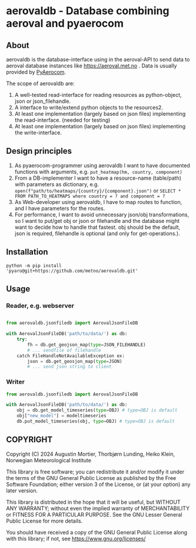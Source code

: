 # aerovaldb - Database combining aeroval and pyaerocom


## About

aerovaldb is the database-interface using in the aeroval-API to send data to
aeroval database instances like https://aeroval.met.no . Data is usually provided
by [PyAerocom](https://pyaerocom.readthedocs.io).

The scope of aerovaldb are:

1. A well-tested read-interface for reading resources as python-object, json or json_filehandle.
2. A interface to write/extend python objects to the resources2.
3. At least one implementation (largely based on json files) implementing the read-interface. (needed for testing)
4. At least one implementation (largely based on json files) implementing the write-interface.

## Design principles

1. As pyaerocom-programmer using aerovaldb I want to have documented functions with arguments, e.g. `put_heatmap(hm, country, component)`
2. From a DB-implementer I want to have a resource-name (table/path) with parameters as dictionary, e.g.
    `open(f"path/to/heatmaps/{country}/{component}.json")` or `SELECT * FROM PATH_TO_HEATMAPS where country = ? and component = ?`
3. As Web-developer using aerovaldb, I have to map routes to function, and I have parameters for the routes.
4. For performance, I want to avoid unnecessary json/obj transformations, so I want to put/get obj or json or filehandle
   and the database might want to decide how to handle that fastest. obj should be the default, json is required,
   filehandle is optional (and only for get-operations.).


## Installation
`python -m pip install 'pyaro@git+https://github.com/metno/aerovaldb.git'`


## Usage

### Reader, e.g. webserver

```python

from aerovaldb.jsonfiledb import AerovalJsonFileDB

with AerovalJsonFileDB('path/to/data/') as db:
    try:
        fh = db.get_geojson_map(type=JSON_FILEHANDLE)
        # ... sendfile of filehandle
    catch FileHandleNotAvailableException ex:
        json = db.get_geosjon_map(type=JSON)
        # ... send json string to client

```

### Writer

```python
from aerovaldb.jsonfiledb import AerovalJsonFileDB

with AerovalJsonFileDB('path/to/data/') as db:
    obj = db.get_model_timeseries(type=OBJ) # type=OBJ is default
    obj["new_model"] = modeltimeseries
    db.put_model_timeseries(obj, type=OBJ) # type=OBJ is default

```




## COPYRIGHT

Copyright (C) 2024  Augustin Mortier, Thorbjørn Lunding, Heiko Klein, Norwegian Meteorological Institute

This library is free software; you can redistribute it and/or
modify it under the terms of the GNU General Public
License as published by the Free Software Foundation; either
version 3 of the License, or (at your option) any later version.

This library is distributed in the hope that it will be useful,
but WITHOUT ANY WARRANTY; without even the implied warranty of
MERCHANTABILITY or FITNESS FOR A PARTICULAR PURPOSE.  See the GNU
Lesser General Public License for more details.

You should have received a copy of the GNU General Public
License along with this library; if not, see https://www.gnu.org/licenses/

